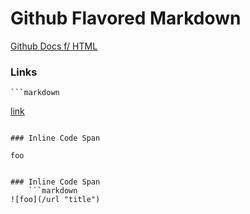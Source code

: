 # Github Flavored Markdown

[Github Docs f/ HTML](https://github.github.com/gfm/ "GFM")

### Links
    ```markdown
[link](/uri "title")
```

### Inline Code Span
``` 
```foo ``` 
```

### Inline Code Span
    ```markdown
![foo](/url "title")
```